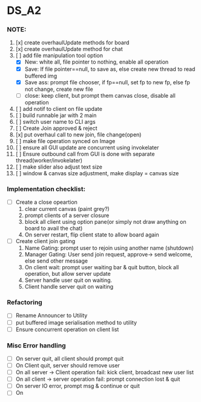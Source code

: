 # DS_A2

### NOTE:
1. [x] create overhaulUpdate methods for board
2. [x] create overhaulUpdate method for chat
3. [ ] add file manipulation tool option
   - [x] New: white all, file pointer to nothing, enable all operation
   - [x] Save: If file pointer==null, to save as, else create new thread to read buffered img
   - [x] Save ass: prompt file chooser, if fp==null, set fp to new fp, else fp not change, create new file
   - [ ] close: keep client, but prompt them canvas close, disable all operation
4. [ ] add notif to client on file update
5. [ ] build runnable jar with 2 main
6. [ ] switch user name to CLI args
7. [ ] Create Join approved & reject
8. [x] put overhaul call to new join, file change(open)
9. [ ] make file operation synced on Image
10. [ ] ensure all GUI update are concurrent using invokelater
11. [ ] Ensure outbound call from GUI is done with separate thread(worker/invokelater)
12. [ ] make slider also adjust text size
13. [ ] window & canvas size adjustment, make display = canvas size

### Implementation checklist:
- [ ] Create a close opeartion
  1. clear current canvas (paint grey?)
  2. prompt clients of a server closure
  3. block all client using option pane(or simply not draw anything on board to avail the chat)
  4. On server restart, flip client state to allow board again
- [ ] Create client join gating
  1. Name Gating: prompt user to rejoin using another name (shutdown)
  2. Manager Gating: User send join request, approve-> send welcome, else send other message
  3. On client wait: prompt user waiting bar & quit button, block all operation, but allow server update
  4. Server handle user quit on waiting.
  5. Client handle server quit on waiting

### Refactoring
- [ ] Rename Announcer to Utility
- [ ] put buffered image serialisation method to utility
- [ ] Ensure concurrent operation on client list

### Misc Error handling 
- [ ] On server quit, all client should prompt quit
- [ ] On Client quit, server should remove user
- [ ] On all server -> Client operation fail: kick client, broadcast new user list
- [ ] On all client -> server operation fail: prompt connection lost & quit
- [ ] On server IO error, prompt msg & continue or quit
- [ ] On 